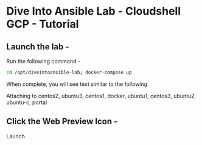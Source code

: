 # Dive Into Ansible Lab - Cloudshell GCP - Tutorial

## Launch the lab -

Run the following command -

```bash
cd /opt/diveintoansible-lab; docker-compose up
```

When complete, you will see text similar to the following

Attaching to centos2, ubuntu3, centos1, docker, ubuntu1, centos3, ubuntu2, ubuntu-c, portal

## Click the Web Preview Icon -

<walkthrough-web-preview-icon>Launch</walkthrough-web-preview-icon>
